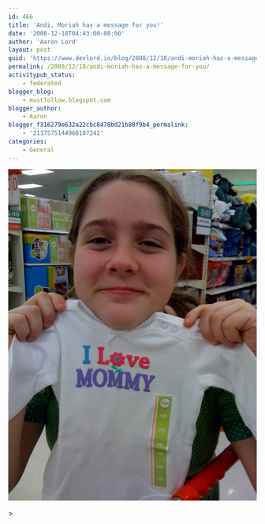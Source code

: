 ```yaml
---
id: 466
title: 'Andi, Moriah has a message for you!'
date: '2008-12-18T04:43:00-08:00'
author: 'Aaron Lord'
layout: post
guid: 'https://www.devlord.io/blog/2008/12/18/andi-moriah-has-a-message-for-you/'
permalink: /2008/12/18/andi-moriah-has-a-message-for-you/
activitypub_status:
    - federated
blogger_blog:
    - mustfollow.blogspot.com
blogger_author:
    - Aaron
blogger_f316279e632a22cbc8478bd21b80f9b4_permalink:
    - '2117575144960107242'
categories:
    - General
---
```


<p class="mobile-photo"><a href="/assets/img/2011/10/photo-714924.jpg"><img src="/assets/img/2011/10/photo-714924.jpg?w=225" border="0" alt="" /></a></p>&gt;<div class="blogger-post-footer"><img width='1' height='1' src='' alt='' /></div>